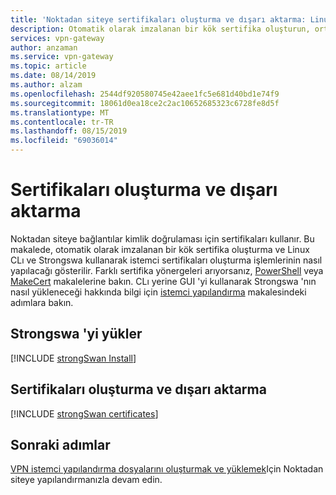 ```yaml
---
title: 'Noktadan siteye sertifikaları oluşturma ve dışarı aktarma: Linux: CLI Azure | Microsoft Docs'
description: Otomatik olarak imzalanan bir kök sertifika oluşturun, ortak anahtarı dışarı aktarın ve Linux (Strongswa) CLı kullanarak istemci sertifikaları oluşturun.
services: vpn-gateway
author: anzaman
ms.service: vpn-gateway
ms.topic: article
ms.date: 08/14/2019
ms.author: alzam
ms.openlocfilehash: 2544df920580745e42aee1fc5e681d40bd1e74f9
ms.sourcegitcommit: 18061d0ea18ce2c2ac10652685323c6728fe8d5f
ms.translationtype: MT
ms.contentlocale: tr-TR
ms.lasthandoff: 08/15/2019
ms.locfileid: "69036014"
---
```

# <a name="generate-and-export-certificates"></a>Sertifikaları oluşturma ve dışarı aktarma

Noktadan siteye bağlantılar kimlik doğrulaması için sertifikaları kullanır. Bu makalede, otomatik olarak imzalanan bir kök sertifika oluşturma ve Linux CLı ve Strongswa kullanarak istemci sertifikaları oluşturma işlemlerinin nasıl yapılacağı gösterilir. Farklı sertifika yönergeleri arıyorsanız, [PowerShell](vpn-gateway-certificates-point-to-site.md) veya [MakeCert](vpn-gateway-certificates-point-to-site-makecert.md) makalelerine bakın. CLı yerine GUI 'yi kullanarak Strongswa 'nın nasıl yükleneceği hakkında bilgi için [istemci yapılandırma](point-to-site-vpn-client-configuration-azure-cert.md#install) makalesindeki adımlara bakın.

## <a name="install-strongswan"></a>Strongswa 'yi yükler

[!INCLUDE [strongSwan Install](../../includes/vpn-gateway-strongswan-install-include.md)]

## <a name="generate-and-export-certificates"></a>Sertifikaları oluşturma ve dışarı aktarma

[!INCLUDE [strongSwan certificates](../../includes/vpn-gateway-strongswan-certificates-include.md)]

## <a name="next-steps"></a>Sonraki adımlar

[VPN istemci yapılandırma dosyalarını oluşturmak ve yüklemek](point-to-site-vpn-client-configuration-azure-cert.md#linuxinstallcli)Için Noktadan siteye yapılandırmanızla devam edin.
